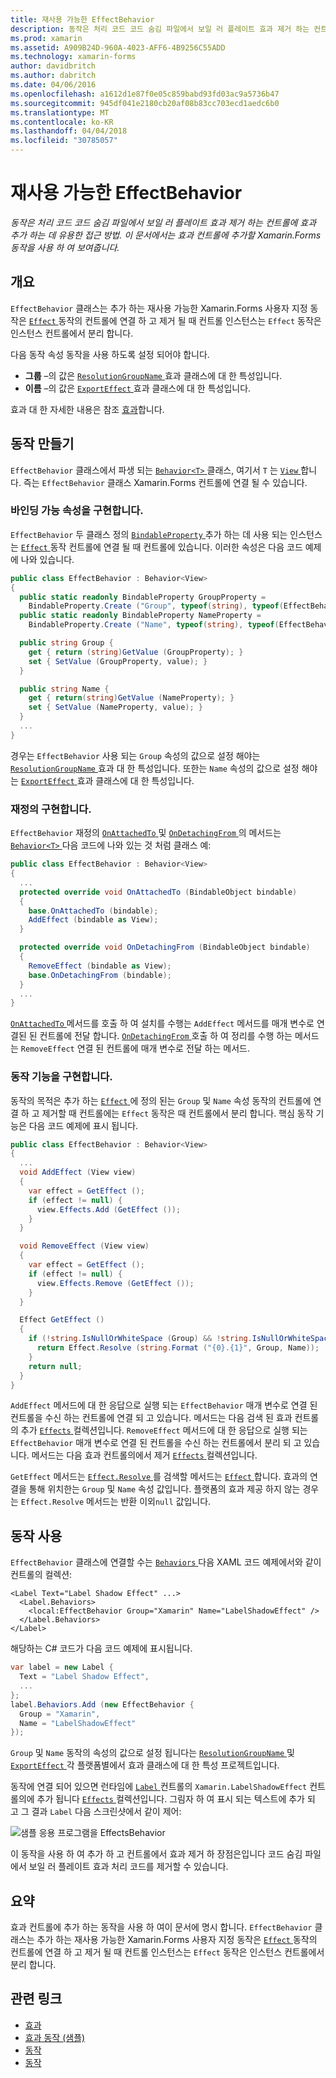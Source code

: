 ```yaml
---
title: 재사용 가능한 EffectBehavior
description: 동작은 처리 코드 코드 숨김 파일에서 보일 러 플레이트 효과 제거 하는 컨트롤에 효과 추가 하는 데 유용한 접근 방법. 이 문서에서는 효과 컨트롤에 추가할 Xamarin.Forms 동작을 사용 하 여 보여줍니다.
ms.prod: xamarin
ms.assetid: A909B24D-960A-4023-AFF6-4B9256C55ADD
ms.technology: xamarin-forms
author: davidbritch
ms.author: dabritch
ms.date: 04/06/2016
ms.openlocfilehash: a1612d1e87f0e05c859babd93fd03ac9a5736b47
ms.sourcegitcommit: 945df041e2180cb20af08b83cc703ecd1aedc6b0
ms.translationtype: MT
ms.contentlocale: ko-KR
ms.lasthandoff: 04/04/2018
ms.locfileid: "30785057"
---
```

# <a name="reusable-effectbehavior"></a>재사용 가능한 EffectBehavior

_동작은 처리 코드 코드 숨김 파일에서 보일 러 플레이트 효과 제거 하는 컨트롤에 효과 추가 하는 데 유용한 접근 방법. 이 문서에서는 효과 컨트롤에 추가할 Xamarin.Forms 동작을 사용 하 여 보여줍니다._

## <a name="overview"></a>개요

`EffectBehavior` 클래스는 추가 하는 재사용 가능한 Xamarin.Forms 사용자 지정 동작은 [ `Effect` ](https://developer.xamarin.com/api/type/Xamarin.Forms.Effect/) 동작의 컨트롤에 연결 하 고 제거 될 때 컨트롤 인스턴스는 `Effect` 동작은 인스턴스 컨트롤에서 분리 합니다.

다음 동작 속성 동작을 사용 하도록 설정 되어야 합니다.

- **그룹** –의 값은 [ `ResolutionGroupName` ](https://developer.xamarin.com/api/type/Xamarin.Forms.ResolutionGroupNameAttribute/) 효과 클래스에 대 한 특성입니다.
- **이름** –의 값은 [ `ExportEffect` ](https://developer.xamarin.com/api/type/Xamarin.Forms.ExportEffectAttribute/) 효과 클래스에 대 한 특성입니다.

효과 대 한 자세한 내용은 참조 [효과](~/xamarin-forms/app-fundamentals/effects/index.md)합니다.

## <a name="creating-the-behavior"></a>동작 만들기

`EffectBehavior` 클래스에서 파생 되는 [ `Behavior<T>` ](https://developer.xamarin.com/api/type/Xamarin.Forms.Behavior%3CT%3E/) 클래스, 여기서 `T` 는 [ `View` ](https://developer.xamarin.com/api/type/Xamarin.Forms.View/)합니다. 즉는 `EffectBehavior` 클래스 Xamarin.Forms 컨트롤에 연결 될 수 있습니다.

### <a name="implementing-bindable-properties"></a>바인딩 가능 속성을 구현합니다.

`EffectBehavior` 두 클래스 정의 [ `BindableProperty` ](https://developer.xamarin.com/api/type/Xamarin.Forms.BindableProperty/) 추가 하는 데 사용 되는 인스턴스는 [ `Effect` ](https://developer.xamarin.com/api/type/Xamarin.Forms.Effect/) 동작 컨트롤에 연결 될 때 컨트롤에 있습니다. 이러한 속성은 다음 코드 예제에 나와 있습니다.

```csharp
public class EffectBehavior : Behavior<View>
{
  public static readonly BindableProperty GroupProperty =
    BindableProperty.Create ("Group", typeof(string), typeof(EffectBehavior), null);
  public static readonly BindableProperty NameProperty =
    BindableProperty.Create ("Name", typeof(string), typeof(EffectBehavior), null);

  public string Group {
    get { return (string)GetValue (GroupProperty); }
    set { SetValue (GroupProperty, value); }
  }

  public string Name {
    get { return(string)GetValue (NameProperty); }
    set { SetValue (NameProperty, value); }
  }
  ...
}
```

경우는 `EffectBehavior` 사용 되는 `Group` 속성의 값으로 설정 해야는 [ `ResolutionGroupName` ](https://developer.xamarin.com/api/type/Xamarin.Forms.ResolutionGroupNameAttribute/) 효과 대 한 특성입니다. 또한는 `Name` 속성의 값으로 설정 해야는 [ `ExportEffect` ](https://developer.xamarin.com/api/type/Xamarin.Forms.ExportEffectAttribute/) 효과 클래스에 대 한 특성입니다.

### <a name="implementing-the-overrides"></a>재정의 구현합니다.

`EffectBehavior` 재정의 [ `OnAttachedTo` ](https://developer.xamarin.com/api/member/Xamarin.Forms.Behavior%3CT%3E.OnAttachedTo/p/Xamarin.Forms.BindableObject/) 및 [ `OnDetachingFrom` ](https://developer.xamarin.com/api/member/Xamarin.Forms.Behavior%3CT%3E.OnDetachingFrom/p/Xamarin.Forms.BindableObject/) 의 메서드는 [ `Behavior<T>` ](https://developer.xamarin.com/api/type/Xamarin.Forms.Behavior%3CT%3E/) 다음 코드에 나와 있는 것 처럼 클래스 예:

```csharp
public class EffectBehavior : Behavior<View>
{
  ...
  protected override void OnAttachedTo (BindableObject bindable)
  {
    base.OnAttachedTo (bindable);
    AddEffect (bindable as View);
  }

  protected override void OnDetachingFrom (BindableObject bindable)
  {
    RemoveEffect (bindable as View);
    base.OnDetachingFrom (bindable);
  }
  ...
}
```

[ `OnAttachedTo` ](https://developer.xamarin.com/api/member/Xamarin.Forms.Behavior%3CT%3E.OnAttachedTo/p/Xamarin.Forms.BindableObject/) 메서드를 호출 하 여 설치를 수행는 `AddEffect` 메서드를 매개 변수로 연결된 된 컨트롤에 전달 합니다. [ `OnDetachingFrom` ](https://developer.xamarin.com/api/member/Xamarin.Forms.Behavior%3CT%3E.OnDetachingFrom/p/Xamarin.Forms.BindableObject/) 호출 하 여 정리를 수행 하는 메서드는 `RemoveEffect` 연결 된 컨트롤에 매개 변수로 전달 하는 메서드.

### <a name="implementing-the-behavior-functionality"></a>동작 기능을 구현합니다.

동작의 목적은 추가 하는 [ `Effect` ](https://developer.xamarin.com/api/type/Xamarin.Forms.Effect/) 에 정의 된는 `Group` 및 `Name` 속성 동작의 컨트롤에 연결 하 고 제거할 때 컨트롤에는 `Effect` 동작은 때 컨트롤에서 분리 합니다. 핵심 동작 기능은 다음 코드 예제에 표시 됩니다.

```csharp
public class EffectBehavior : Behavior<View>
{
  ...
  void AddEffect (View view)
  {
    var effect = GetEffect ();
    if (effect != null) {
      view.Effects.Add (GetEffect ());
    }
  }

  void RemoveEffect (View view)
  {
    var effect = GetEffect ();
    if (effect != null) {
      view.Effects.Remove (GetEffect ());
    }
  }

  Effect GetEffect ()
  {
    if (!string.IsNullOrWhiteSpace (Group) && !string.IsNullOrWhiteSpace (Name)) {
      return Effect.Resolve (string.Format ("{0}.{1}", Group, Name));
    }
    return null;
  }
}
```

`AddEffect` 메서드에 대 한 응답으로 실행 되는 `EffectBehavior` 매개 변수로 연결 된 컨트롤을 수신 하는 컨트롤에 연결 되 고 있습니다. 메서드는 다음 검색 된 효과 컨트롤의 추가 [ `Effects` ](https://developer.xamarin.com/api/property/Xamarin.Forms.Element.Effects/) 컬렉션입니다. `RemoveEffect` 메서드에 대 한 응답으로 실행 되는 `EffectBehavior` 매개 변수로 연결 된 컨트롤을 수신 하는 컨트롤에서 분리 되 고 있습니다. 메서드는 다음 효과 컨트롤의에서 제거 [ `Effects` ](https://developer.xamarin.com/api/property/Xamarin.Forms.Element.Effects/) 컬렉션입니다.

`GetEffect` 메서드는 [ `Effect.Resolve` ](https://developer.xamarin.com/api/member/Xamarin.Forms.Effect.Resolve/p/System.String/) 를 검색할 메서드는 [ `Effect` ](https://developer.xamarin.com/api/type/Xamarin.Forms.Effect/)합니다. 효과의 연결을 통해 위치한는 `Group` 및 `Name` 속성 값입니다. 플랫폼의 효과 제공 하지 않는 경우는 `Effect.Resolve` 메서드는 반환 이외`null` 값입니다.

## <a name="consuming-the-behavior"></a>동작 사용

`EffectBehavior` 클래스에 연결할 수는 [ `Behaviors` ](https://developer.xamarin.com/api/property/Xamarin.Forms.VisualElement.Behaviors/) 다음 XAML 코드 예제에서와 같이 컨트롤의 컬렉션:

```xaml
<Label Text="Label Shadow Effect" ...>
  <Label.Behaviors>
    <local:EffectBehavior Group="Xamarin" Name="LabelShadowEffect" />
  </Label.Behaviors>
</Label>
```

해당하는 C# 코드가 다음 코드 예제에 표시됩니다.

```csharp
var label = new Label {
  Text = "Label Shadow Effect",
  ...
};
label.Behaviors.Add (new EffectBehavior {
  Group = "Xamarin",
  Name = "LabelShadowEffect"
});
```

`Group` 및 `Name` 동작의 속성의 값으로 설정 됩니다는 [ `ResolutionGroupName` ](https://developer.xamarin.com/api/type/Xamarin.Forms.ResolutionGroupNameAttribute/) 및 [ `ExportEffect` ](https://developer.xamarin.com/api/type/Xamarin.Forms.ExportEffectAttribute/) 각 플랫폼별에서 효과 클래스에 대 한 특성 프로젝트입니다.

동작에 연결 되어 있으면 런타임에 [ `Label` ](https://developer.xamarin.com/api/type/Xamarin.Forms.Label/) 컨트롤의 `Xamarin.LabelShadowEffect` 컨트롤의에 추가 됩니다 [ `Effects` ](https://developer.xamarin.com/api/property/Xamarin.Forms.Element.Effects/) 컬렉션입니다. 그림자 하 여 표시 되는 텍스트에 추가 되 고 그 결과 `Label` 다음 스크린샷에서 같이 제어:

![](effect-behavior-images/screenshots.png "샘플 응용 프로그램을 EffectsBehavior")

이 동작을 사용 하 여 추가 하 고 컨트롤에서 효과 제거 하 장점은입니다 코드 숨김 파일에서 보일 러 플레이트 효과 처리 코드를 제거할 수 있습니다.

## <a name="summary"></a>요약

효과 컨트롤에 추가 하는 동작을 사용 하 여이 문서에 명시 합니다. `EffectBehavior` 클래스는 추가 하는 재사용 가능한 Xamarin.Forms 사용자 지정 동작은 [ `Effect` ](https://developer.xamarin.com/api/type/Xamarin.Forms.Effect/) 동작의 컨트롤에 연결 하 고 제거 될 때 컨트롤 인스턴스는 `Effect` 동작은 인스턴스 컨트롤에서 분리 합니다.


## <a name="related-links"></a>관련 링크

- [효과](~/xamarin-forms/app-fundamentals/effects/index.md)
- [효과 동작 (샘플)](https://developer.xamarin.com/samples/xamarin-forms/behaviors/effectbehavior/)
- [동작](https://developer.xamarin.com/api/type/Xamarin.Forms.Behavior/)
- [동작<T>](https://developer.xamarin.com/api/type/Xamarin.Forms.Behavior%3CT%3E/)
